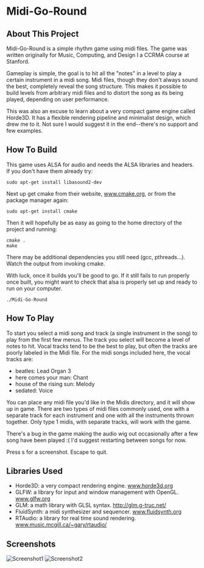 Midi-Go-Round
=============

About This Project
------------------

Midi-Go-Round is a simple rhythm game using midi files. The game was written originally for Music, Computing, and Design I a CCRMA course at Stanford.

Gameplay is simple, the goal is to hit all the "notes" in a level to play a certain instrument in a midi song. Midi files, though they don't always sound the best, completely reveal the song structure. This makes it possible to build levels from arbitrary midi files and to distort the song as its being played, depending on user performance.

This was also an excuse to learn about a very compact game engine called Horde3D. It has a flexible rendering pipeline and minimalist design, which drew me to it. Not sure I would suggest it in the end--there's no support and few examples.

How To Build
------------

This game uses ALSA for audio and needs the ALSA libraries and headers. If you don't have them already try:

    sudo apt-get install libasound2-dev

Next up get cmake from their website, www.cmake.org, or from the package manager again:

    sudo apt-get install cmake

Then it will hopefully be as easy as going to the home directory of the project and running:

    cmake .
    make

There may be additional dependencies you still need (gcc, pthreads...). Watch the output from invoking cmake.

With luck, once it builds you'll be good to go. If it still fails to run properly once built, you might want to check that alsa is properly set up and ready to run on your computer.

    ./Midi-Go-Round

How To Play
-----------

To start you select a midi song and track (a single instrument in the song) to play from the first few menus. The track you select will become a level of notes to hit. Vocal tracks tend to be the best to play, but often the tracks are poorly labeled in the Midi file. For the midi songs included here, the vocal tracks are:
- beatles: Lead Organ 3
- here comes your man: Chant
- house of the rising sun: Melody
- sedated: Voice

You can place any midi file you'd like in the Midis directory, and it will show up in game. There are two types of midi files commonly used, one with a separate track for each instrument and one with all the instruments thrown together. Only type 1 midis, with separate tracks, will work with the game.

There's a bug in the game making the audio wig out occasionally after a few song have been played :( I'd suggest restarting between songs for now.

Press s for a screenshot. Escape to quit.

Libraries Used
--------------

- Horde3D: a very compact rendering engine. www.horde3d.org
- GLFW: a library for input and window management with OpenGL. www.glfw.org
- GLM: a math library with GLSL syntax. http://glm.g-truc.net/
- FluidSynth: a midi synthesizer and sequencer. www.fluidsynth.org
- RTAudio: a library for real time sound rendering. www.music.mcgill.ca/~gary/rtaudio/

Screenshots
-----------

![Screenshot1](https://raw.github.com/mattdangerw/midi-go-round/master/Screenshots/screenshot1.png)
![Screenshot2](https://raw.github.com/mattdangerw/midi-go-round/master/Screenshots/screenshot3.png)
